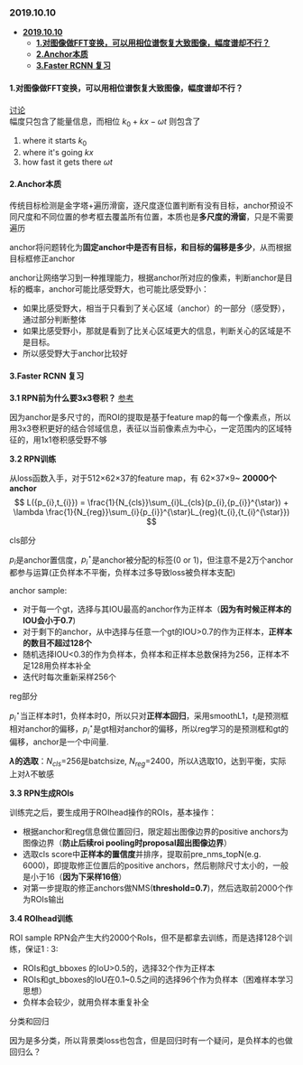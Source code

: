 ### **2019.10.10**  
- [**2019.10.10**](#20191010)
  - [**1.对图像做FFT变换，可以用相位谱恢复大致图像，幅度谱却不行？**](#1对图像做FFT变换可以用相位谱恢复大致图像幅度谱却不行)
  - [**2.Anchor本质**](#2Anchor本质)
  - [**3.Faster RCNN 复习**](#3Faster-RCNN-复习)
#### **1.对图像做FFT变换，可以用相位谱恢复大致图像，幅度谱却不行？**
[讨论](https://www.zhihu.com/question/23718291)  
幅度只包含了能量信息，而相位 $k_{0}+kx-\omega t$ 则包含了

1. where it starts $k_{0}$
2. where it's going $kx$
3. how fast it gets there $\omega t$


#### **2.Anchor本质**  
传统目标检测是金字塔+遍历滑窗，逐尺度逐位置判断有没有目标，anchor预设不同尺度和不同位置的参考框去覆盖所有位置，本质也是**多尺度的滑窗**，只是不需要遍历  

anchor将问题转化为**固定anchor中是否有目标，和目标的偏移是多少**，从而根据目标框修正anchor    

anchor让网络学习到一种推理能力，根据anchor所对应的像素，判断anchor是目标的概率，anchor可能比感受野大，也可能比感受野小：  
- 如果比感受野大，相当于只看到了关心区域（anchor）的一部分（感受野），通过部分判断整体
- 如果比感受野小，那就是看到了比关心区域更大的信息，判断关心的区域是不是目标。
- 所以感受野大于anchor比较好


#### **3.Faster RCNN 复习**

**3.1 RPN前为什么要3x3卷积？** [参考](https://www.zhihu.com/search?type=content&q=faster%20rcnn)   

因为anchor是多尺寸的，而ROI的提取是基于feature map的每一个像素点，所以用3x3卷积更好的结合邻域信息，表征以当前像素点为中心，一定范围内的区域特征的，用1x1卷积感受野不够

**3.2 RPN训练**

从loss函数入手，对于512×62×37的feature map，有 62×37×9~ **20000个anchor**
$$ L({p_{i},t_{i}}) = \frac{1}{N_{cls}}\sum_{i}L_{cls}(p_{i},{p_{i}}^{\star}) + \lambda \frac{1}{N_{reg}}\sum_{i}{p_{i}}^{\star}L_{reg}(t_{i},{t_{i}^{\star}}) $$

cls部分  

$p_{i}$是anchor置信度，${p_{i}^{\star}}$是anchor被分配的标签(0 or 1)，但注意不是2万个anchor都参与运算(正负样本不平衡，负样本过多导致loss被负样本支配)

anchor sample:
- 对于每一个gt，选择与其IOU最高的anchor作为正样本（**因为有时候正样本的IOU会小于0.7**)
- 对于剩下的anchor，从中选择与任意一个gt的IOU>0.7的作为正样本，**正样本的数目不超过128个**
- 随机选择IOU<0.3的作为负样本，负样本和正样本总数保持为256，正样本不足128用负样本补全
- 迭代时每次重新采样256个
  
reg部分  

${p_{i}^{\star}}$当正样本时1，负样本时0，所以只对**正样本回归**，采用smoothL1，$t_{i}$是预测框相对anchor的偏移，${p_{i}}^{\star}$是gt相对anchor的偏移，所以reg学习的是预测框和gt的偏移，anchor是一个中间量.

**$\lambda$的选取**：$N_{cls}$=256是batchsize, $N_{reg}$=2400，所以$\lambda$选取10，达到平衡，实际上对$\lambda$不敏感  

**3.3 RPN生成ROIs**

训练完之后，要生成用于ROIhead操作的ROIs，基本操作：
- 根据anchor和reg信息做位置回归，限定超出图像边界的positive anchors为图像边界（**防止后续roi pooling时proposal超出图像边界**）
- 选取cls score中**正样本的置信度**并排序，提取前pre_nms_topN(e.g. 6000)，即提取修正位置后的positive anchors，然后剔除尺寸太小的，一般是小于16（**因为下采样16倍**）
- 对第一步提取的修正anchors做NMS(**threshold=0.7**)，然后选取前2000个作为ROIs输出


**3.4 ROIhead训练**

ROI sample
RPN会产生大约2000个RoIs，但不是都拿去训练，而是选择128个训练，保证1 : 3: 
- ROIs和gt_bboxes 的IoU>0.5的，选择32个作为正样本
- ROIs和gt_bboxes的IoU在0.1~0.5之间的选择96个作为负样本（困难样本学习思想）
- 负样本会较少，就用负样本重复补全

分类和回归  

因为是多分类，所以背景类loss也包含，但是回归时有一个疑问，是负样本的也做回归么？




